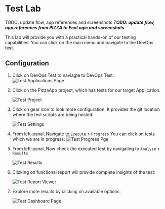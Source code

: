 # Test Lab

TODO: update flow, app references and screenshots
_**TODO: update flow, app references from PIZZA to EcoLogic and screenshots**_

This lab will provide you with a practical hands-on of our testing capabilities. You can click on the main menu and navigate to the DevOps test.

## Configuration

1. Click on DevOps Test to naviagte to DevOps Test.
    ![Test Applications Page](media/navigator.png)

2. Click on the PizzaApp project, which has tests for our target Application.

   ![Test Project](media/test_project.png)

3. Click on gear icon to look more configuration. It provides the git location where the test scripts are being hosted:

   ![Test Settings ](media/project_settings.png)

4. From left-panal, Navigate to `Execute` > `Progress`  You can click on tests which we are in progress:
    ![Test Progress Pge](media/progress.png)

5. From left-panal, Now check the executed test by navigating to `Analyse` > `Results`

    ![Test Results ](media/results.png)

6. Clicking on functional report will provide complete insights of the test:

    ![Test Report Viewer ](media/report_viewer.png)

7. Explore more results by clicking on available options:

   ![Test Dashboard Page](media/test_dashboard.png)
